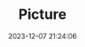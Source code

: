 ---
weight: 1
images:
- /images/edited/94.jpeg
title: Picture
date: 2023-12-07 21:24:06
tags: [luminar neo,work,24-70mm F2.8 DG DN | Art 019,ILCE-7M3,24.0,cake]
---